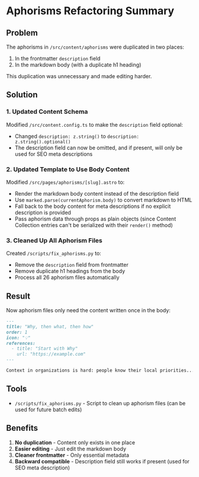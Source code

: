 # Aphorisms Refactoring Summary

## Problem
The aphorisms in `/src/content/aphorisms` were duplicated in two places:
1. In the frontmatter `description` field
2. In the markdown body (with a duplicate h1 heading)

This duplication was unnecessary and made editing harder.

## Solution

### 1. Updated Content Schema
Modified `/src/content.config.ts` to make the `description` field optional:
- Changed `description: z.string()` to `description: z.string().optional()`
- The description field can now be omitted, and if present, will only be used for SEO meta descriptions

### 2. Updated Template to Use Body Content
Modified `/src/pages/aphorisms/[slug].astro` to:
- Render the markdown body content instead of the description field
- Use `marked.parse(currentAphorism.body)` to convert markdown to HTML
- Fall back to the body content for meta descriptions if no explicit description is provided
- Pass aphorism data through props as plain objects (since Content Collection entries can't be serialized with their `render()` method)

### 3. Cleaned Up All Aphorism Files
Created `/scripts/fix_aphorisms.py` to:
- Remove the `description` field from frontmatter
- Remove duplicate h1 headings from the body
- Process all 26 aphorism files automatically

## Result
Now aphorism files only need the content written once in the body:

```markdown
---
title: "Why, then what, then how"
order: 1
icon: "💡"
references:
  - title: "Start with Why"
    url: "https://example.com"
---

Context in organizations is hard: people know their local priorities...
```

## Tools
- `/scripts/fix_aphorisms.py` - Script to clean up aphorism files (can be used for future batch edits)

## Benefits
1. **No duplication** - Content only exists in one place
2. **Easier editing** - Just edit the markdown body
3. **Cleaner frontmatter** - Only essential metadata
4. **Backward compatible** - Description field still works if present (used for SEO meta description)
